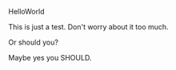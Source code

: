 HelloWorld

This is just a test. Don't worry about it too much.

Or should you?

Maybe yes you SHOULD.
